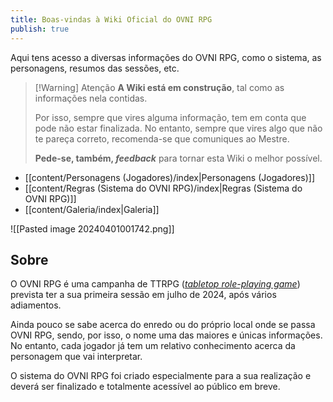 ```yaml
---
title: Boas-vindas à Wiki Oficial do OVNI RPG
publish: true
---
```

Aqui tens acesso a diversas informações do OVNI RPG, como o sistema, as personagens, resumos das sessões, etc.

>[!Warning] Atenção
>**A Wiki está em construção**, tal como as informações nela contidas.
>
>Por isso, sempre que vires alguma informação, tem em conta que pode não estar finalizada. No entanto, sempre que vires algo que não te pareça correto, recomenda-se que comuniques ao Mestre.
>
>**Pede-se, também, *feedback*** para tornar esta Wiki o melhor possível.

- [[content/Personagens (Jogadores)/index|Personagens (Jogadores)]]
- [[content/Regras (Sistema do OVNI RPG)/index|Regras (Sistema do OVNI RPG)]]
- [[content/Galeria/index|Galeria]]

![[Pasted image 20240401001742.png]]
## Sobre
O OVNI RPG é uma campanha de TTRPG ([*tabletop role-playing game*](https://en.wikipedia.org/wiki/Tabletop_role-playing_game)) prevista ter a sua primeira sessão em julho de 2024, após vários adiamentos.

Ainda pouco se sabe acerca do enredo ou do próprio local onde se passa OVNI RPG, sendo, por isso, o nome uma das maiores e únicas informações. No entanto, cada jogador já tem um relativo conhecimento acerca da personagem que vai interpretar.

O sistema do OVNI RPG foi criado especialmente para a sua realização e deverá ser finalizado e totalmente acessível ao público em breve.